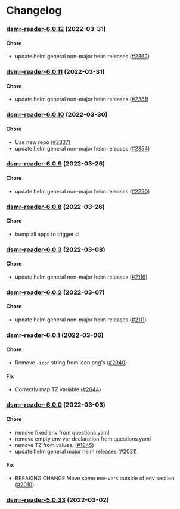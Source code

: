 # Changelog<br>


<a name="dsmr-reader-6.0.12"></a>
### [dsmr-reader-6.0.12](https://github.com/truecharts/apps/compare/dsmr-reader-6.0.11...dsmr-reader-6.0.12) (2022-03-31)

#### Chore

* update helm general non-major helm releases ([#2362](https://github.com/truecharts/apps/issues/2362))



<a name="dsmr-reader-6.0.11"></a>
### [dsmr-reader-6.0.11](https://github.com/truecharts/apps/compare/dsmr-reader-6.0.10...dsmr-reader-6.0.11) (2022-03-31)

#### Chore

* update helm general non-major helm releases ([#2361](https://github.com/truecharts/apps/issues/2361))



<a name="dsmr-reader-6.0.10"></a>
### [dsmr-reader-6.0.10](https://github.com/truecharts/apps/compare/dsmr-reader-6.0.9...dsmr-reader-6.0.10) (2022-03-30)

#### Chore

* Use new repo ([#2337](https://github.com/truecharts/apps/issues/2337))
* update helm general non-major helm releases ([#2354](https://github.com/truecharts/apps/issues/2354))



<a name="dsmr-reader-6.0.9"></a>
### [dsmr-reader-6.0.9](https://github.com/truecharts/apps/compare/dsmr-reader-6.0.8...dsmr-reader-6.0.9) (2022-03-26)

#### Chore

* update helm general non-major helm releases ([#2290](https://github.com/truecharts/apps/issues/2290))



<a name="dsmr-reader-6.0.8"></a>
### [dsmr-reader-6.0.8](https://github.com/truecharts/apps/compare/dsmr-reader-6.0.7...dsmr-reader-6.0.8) (2022-03-26)

#### Chore

* bump all apps to trigger ci



<a name="dsmr-reader-6.0.3"></a>
### [dsmr-reader-6.0.3](https://github.com/truecharts/apps/compare/dsmr-reader-6.0.2...dsmr-reader-6.0.3) (2022-03-08)

#### Chore

* update helm general non-major helm releases ([#2116](https://github.com/truecharts/apps/issues/2116))



<a name="dsmr-reader-6.0.2"></a>
### [dsmr-reader-6.0.2](https://github.com/truecharts/apps/compare/dsmr-reader-6.0.1...dsmr-reader-6.0.2) (2022-03-07)

#### Chore

* update helm general non-major helm releases ([#2111](https://github.com/truecharts/apps/issues/2111))



<a name="dsmr-reader-6.0.1"></a>
### [dsmr-reader-6.0.1](https://github.com/truecharts/apps/compare/dsmr-reader-6.0.0...dsmr-reader-6.0.1) (2022-03-06)

#### Chore

* Remove `-icon` string from icon png's ([#2040](https://github.com/truecharts/apps/issues/2040))

#### Fix

* Correctly map TZ variable ([#2044](https://github.com/truecharts/apps/issues/2044))



<a name="dsmr-reader-6.0.0"></a>
### [dsmr-reader-6.0.0](https://github.com/truecharts/apps/compare/dsmr-reader-5.0.33...dsmr-reader-6.0.0) (2022-03-03)

#### Chore

* remove fixed env from questions.yaml
* remove empty env var declaration from questions.yaml
* remove TZ from values. ([#1945](https://github.com/truecharts/apps/issues/1945))
* update helm general major helm releases ([#2021](https://github.com/truecharts/apps/issues/2021))

#### Fix

* BREAKING CHANGE Move some env-vars outside of env section ([#2010](https://github.com/truecharts/apps/issues/2010))



<a name="dsmr-reader-5.0.33"></a>
### [dsmr-reader-5.0.33](https://github.com/truecharts/apps/compare/dsmr-reader-5.0.32...dsmr-reader-5.0.33) (2022-03-02)

